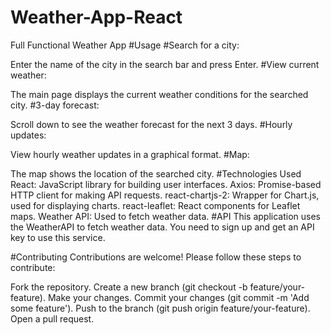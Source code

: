 # Weather-App-React
Full Functional Weather App 
#Usage
#Search for a city:

Enter the name of the city in the search bar and press Enter.
#View current weather:

The main page displays the current weather conditions for the searched city.
#3-day forecast:

Scroll down to see the weather forecast for the next 3 days.
#Hourly updates:

View hourly weather updates in a graphical format.
#Map:

The map shows the location of the searched city.
#Technologies Used
React: JavaScript library for building user interfaces.
Axios: Promise-based HTTP client for making API requests.
react-chartjs-2: Wrapper for Chart.js, used for displaying charts.
react-leaflet: React components for Leaflet maps.
Weather API: Used to fetch weather data.
#API
This application uses the WeatherAPI to fetch weather data. You need to sign up and get an API key to use this service.

#Contributing
Contributions are welcome! Please follow these steps to contribute:

Fork the repository.
Create a new branch (git checkout -b feature/your-feature).
Make your changes.
Commit your changes (git commit -m 'Add some feature').
Push to the branch (git push origin feature/your-feature).
Open a pull request.
